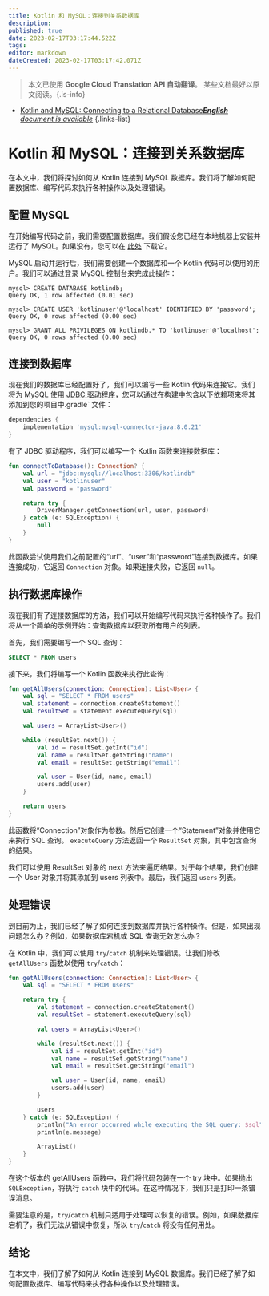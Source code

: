```yaml
---
title: Kotlin 和 MySQL：连接到关系数据库
description: 
published: true
date: 2023-02-17T03:17:44.522Z
tags: 
editor: markdown
dateCreated: 2023-02-17T03:17:42.071Z
---
```


> 本文已使用 **Google Cloud Translation API 自动翻译**。
某些文档最好以原文阅读。{.is-info}



- [Kotlin and MySQL: Connecting to a Relational Database***English** document is available*](/en/Knowledge-base/Kotlin/kotlin-and-mysql-connecting-to-a-relational-database)
{.links-list}


# Kotlin 和 MySQL：连接到关系数据库

在本文中，我们将探讨如何从 Kotlin 连接到 MySQL 数据库。我们将了解如何配置数据库、编写代码来执行各种操作以及处理错误。

## 配置 MySQL

在开始编写代码之前，我们需要配置数据库。我们假设您已经在本地机器上安装并运行了 MySQL。如果没有，您可以在 [此处](https://dev.mysql.com/doc/refman/8.0/en/installing.html) 下载它。

MySQL 启动并运行后，我们需要创建一个数据库和一个 Kotlin 代码可以使用的用户。我们可以通过登录 MySQL 控制台来完成此操作：

```mysql
mysql> CREATE DATABASE kotlindb;
Query OK, 1 row affected (0.01 sec)

mysql> CREATE USER 'kotlinuser'@'localhost' IDENTIFIED BY 'password';
Query OK, 0 rows affected (0.00 sec)

mysql> GRANT ALL PRIVILEGES ON kotlindb.* TO 'kotlinuser'@'localhost';
Query OK, 0 rows affected (0.00 sec)
```

## 连接到数据库

现在我们的数据库已经配置好了，我们可以编写一些 Kotlin 代码来连接它。我们将为 MySQL 使用 [JDBC 驱动程序](https://dev.mysql.com/doc/connector-j/8.0/en/)，您可以通过在构建中包含以下依赖项来将其添加到您的项目中.gradle` 文件：

```groovy
dependencies {
    implementation 'mysql:mysql-connector-java:8.0.21'
}
```

有了 JDBC 驱动程序，我们可以编写一个 Kotlin 函数来连接数据库：

```kotlin
fun connectToDatabase(): Connection? {
    val url = "jdbc:mysql://localhost:3306/kotlindb"
    val user = "kotlinuser"
    val password = "password"

    return try {
        DriverManager.getConnection(url, user, password)
    } catch (e: SQLException) {
        null
    }
}
```

此函数尝试使用我们之前配置的“url”、“user”和“password”连接到数据库。如果连接成功，它返回 `Connection` 对象。如果连接失败，它返回 `null`。

## 执行数据库操作

现在我们有了连接数据库的方法，我们可以开始编写代码来执行各种操作了。我们将从一个简单的示例开始：查询数据库以获取所有用户的列表。

首先，我们需要编写一个 SQL 查询：

```sql
SELECT * FROM users
```

接下来，我们将编写一个 Kotlin 函数来执行此查询：

```kotlin
fun getAllUsers(connection: Connection): List<User> {
    val sql = "SELECT * FROM users"
    val statement = connection.createStatement()
    val resultSet = statement.executeQuery(sql)

    val users = ArrayList<User>()

    while (resultSet.next()) {
        val id = resultSet.getInt("id")
        val name = resultSet.getString("name")
        val email = resultSet.getString("email")

        val user = User(id, name, email)
        users.add(user)
    }

    return users
}
```

此函数将“Connection”对象作为参数。然后它创建一个“Statement”对象并使用它来执行 SQL 查询。 `executeQuery` 方法返回一个 `ResultSet` 对象，其中包含查询的结果。

我们可以使用 ResultSet 对象的 next 方法来遍历结果。对于每个结果，我们创建一个 User 对象并将其添加到 users 列表中。最后，我们返回 `users` 列表。

## 处理错误

到目前为止，我们已经了解了如何连接到数据库并执行各种操作。但是，如果出现问题怎么办？例如，如果数据库宕机或 SQL 查询无效怎么办？

在 Kotlin 中，我们可以使用 `try`/`catch` 机制来处理错误。让我们修改 `getAllUsers` 函数以使用 `try`/`catch`：

```kotlin
fun getAllUsers(connection: Connection): List<User> {
    val sql = "SELECT * FROM users"

    return try {
        val statement = connection.createStatement()
        val resultSet = statement.executeQuery(sql)

        val users = ArrayList<User>()

        while (resultSet.next()) {
            val id = resultSet.getInt("id")
            val name = resultSet.getString("name")
            val email = resultSet.getString("email")

            val user = User(id, name, email)
            users.add(user)
        }

        users
    } catch (e: SQLException) {
        println("An error occurred while executing the SQL query: $sql")
        println(e.message)

        ArrayList()
    }
}
```

在这个版本的 getAllUsers 函数中，我们将代码包装在一个 try 块中。如果抛出 `SQLException`，将执行 `catch` 块中的代码。在这种情况下，我们只是打印一条错误消息。

需要注意的是，`try`/`catch` 机制只适用于处理可以恢复的错误。例如，如果数据库宕机了，我们无法从错误中恢复，所以 `try`/`catch` 将没有任何用处。

## 结论

在本文中，我们了解了如何从 Kotlin 连接到 MySQL 数据库。我们已经了解了如何配置数据库、编写代码来执行各种操作以及处理错误。
